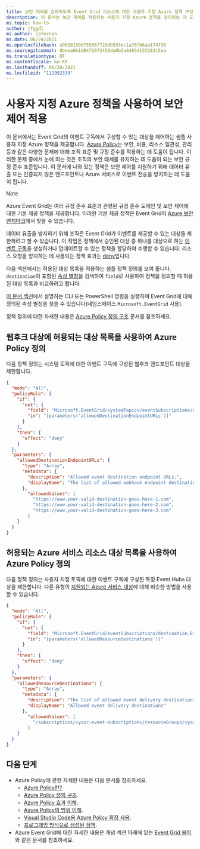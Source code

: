 ```yaml
---
title: 보안 태세를 강화하도록 Event Grid 리소스에 대한 사용자 지정 Azure 정책 구성
description: 이 문서는 보안 제어를 적용하는 사용자 지정 Azure 정책을 정의하는 데 도움이 됩니다.
ms.topic: how-to
author: jfggdl
ms.author: jafernan
ms.date: 06/24/2021
ms.openlocfilehash: a9018150d75556f729db593ec1a76fb6aa174798
ms.sourcegitcommit: 0beea0b1d8475672456da0b3a4485d133283c5ea
ms.translationtype: HT
ms.contentlocale: ko-KR
ms.lasthandoff: 06/28/2021
ms.locfileid: "112992339"
---
```

# <a name="use-custom-azure-policies-to-enforce-security-controls"></a>사용자 지정 Azure 정책을 사용하여 보안 제어 적용

이 문서에서는 Event Grid의 이벤트 구독에서 구성할 수 있는 대상을 제어하는 샘플 사용자 지정 Azure 정책을 제공합니다. [Azure Policy](../governance/policy/overview.md)는 보안, 비용, 리소스 일관성, 관리 등과 같은 다양한 문제에 대해 조직 표준 및 규정 준수를 적용하는 데 도움이 됩니다. 이러한 문제 중에서 눈에 띄는 것은 조직의 보안 태세를 유지하는 데 도움이 되는 보안 규정 준수 표준입니다. 이 문서에 나와 있는 정책은 보안 제어를 지원하기 위해 데이터 유출 또는 인증되지 않은 엔드포인트나 Azure 서비스로 이벤트 전송을 방지하는 데 도움이 됩니다.

> [!NOTE]
> Azure Event Grid는 여러 규정 준수 표준과 관련된 규정 준수 도메인 및 보안 제어에 대한 기본 제공 정책을 제공합니다. 이러한 기본 제공 정책은 Event Grid의 [Azure 보안 벤치마크](security-controls-policy.md#azure-security-benchmark)에서 찾을 수 있습니다.

데이터 유출을 방지하기 위해 조직은 Event Grid가 이벤트를 제공할 수 있는 대상을 제한하려고 할 수 있습니다. 이 작업은 정책에서 승인된 대상 중 하나를 대상으로 하는 [이벤트 구독](concepts.md#event-subscriptions)을 생성하거나 업데이트할 수 있는 정책을 할당하여 수행할 수 있습니다. 리소스 요청을 방지하는 데 사용되는 정책 효과는 [deny](../governance/policy/concepts/effects.md#deny)입니다.

다음 섹션에서는 허용된 대상 목록을 적용하는 샘플 정책 정의를 보여 줍니다. ```destination```이 포함된 [속성 별칭](../governance/policy/concepts/definition-structure.md#aliases)을 검색하여 ```field```로 사용하여 정책을 정의할 때 허용된 대상 목록과 비교하려고 합니다.

[이 문서 섹션](../governance/policy/concepts/definition-structure.md#aliases)에서 설명하는 CLI 또는 PowerShell 명령을 실행하여 Event Grid에 대해 정의된 속성 별칭을 찾을 수 있습니다(네임스페이스 ```Microsoft.EventGrid``` 사용).

정책 정의에 대한 자세한 내용은 [Azure Policy 정의 구조](../governance/policy/concepts/definition-structure.md) 문서를 참조하세요.

 
## <a name="define-an-azure-policy-with-a-list-of-allowed-destinations-for-a-webhook-destination"></a>웹후크 대상에 허용되는 대상 목록을 사용하여 Azure Policy 정의

다음 정책 정의는 시스템 토픽에 대한 이벤트 구독에 구성된 웹후크 엔드포인트 대상을 제한합니다.

```json
{
  "mode": "All",
  "policyRule": {
    "if": {
      "not": {
        "field": "Microsoft.EventGrid/systemTopics/eventSubscriptions/destination.WebHook.endpointUrl",
        "in": "[parameters('allowedDestinationEndpointURLs')]"
      }
    },
    "then": {
      "effect": "deny"
    }
  },
  "parameters": {
    "allowedDestinationEndpointURLs": {
      "type": "Array",
      "metadata": {
        "description": "Allowed event destination endpoint URLs.",
        "displayName": "The list of allowed webhook endpoint destinations to which send events"
      },
        "allowedValues": [
          "https://www.your-valid-destination-goes-here-1.com",
          "https://www.your-valid-destination-goes-here-2.com",
          "https://www.your-valid-destination-goes-here-3.com"
        ]
    }
  }
}
```

## <a name="define-an-azure-policy-with-a-list-of-allowed-azure-service-resource-destinations"></a>허용되는 Azure 서비스 리소스 대상 목록을 사용하여 Azure Policy 정의

다음 정책 정의는 사용자 지정 토픽에 대한 이벤트 구독에 구성된 특정 Event Hubs 대상을 제한합니다. 다른 유형의 [지원되는 Azure 서비스 대상](event-handlers.md)에 대해 비슷한 방법을 사용할 수 있습니다.

```json
{
  "mode": "All",
  "policyRule": {
    "if": {
      "not": {
        "field": "Microsoft.EventGrid/eventSubscriptions/destination.EventHub.resourceId",
        "in": "[parameters('allowedResourceDestinations')]"
      }
    },
    "then": {
      "effect": "deny"
    }
  },
  "parameters": {
    "allowedResourceDestinations": {
      "type": "Array",
      "metadata": {
        "description": "The list of allowed event delivery destinations.",
        "displayName": "Allowed event delivery destinations"
      },
        "allowedValues": [
          "/subscriptions/<your-event-subscription>/resourceGroups/<your-resource-group>/providers/Microsoft.EventHub/namespaces/<event-hubs-namespace-name>/eventhubs/<your-event-hub-name>"
        ]
    }
  }
}
```

## <a name="next-steps"></a>다음 단계
- Azure Policy에 관한 자세한 내용은 다음 문서를 참조하세요. 
    - [Azure Policy란?](../governance/policy/overview.md)
    - [Azure Policy 정의 구조](../governance/policy/concepts/definition-structure.md).
    - [Azure Policy 효과 이해](../governance/policy/concepts/effects.md).
    - [Azure Policy의 범위 이해](../governance/policy/concepts/scope.md).
    - [Visual Studio Code용 Azure Policy 확장 사용](../governance/policy/how-to/extension-for-vscode.md).
    - [프로그래밍 방식으로 생성된 정책](../governance/policy/how-to/programmatically-create.md).
- Azure Event Grid에 대한 자세한 내용은 개념 섹션 아래에 있는 [Event Grid 용어](concepts.md)와 같은 문서를 참조하세요.